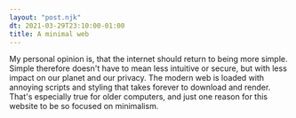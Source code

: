 ```yaml
---
layout: "post.njk"
dt: 2021-03-29T23:10:00-01:00
title: A minimal web
---
```


My personal opinion is, that the internet should return to being more simple. Simple therefore doesn't have to mean less intuitive or secure, but with less impact on our planet and our privacy. The modern web is loaded with annoying scripts and styling that takes forever to download and render. That's especially true for older computers, and just one reason for this website to be so focused on minimalism.